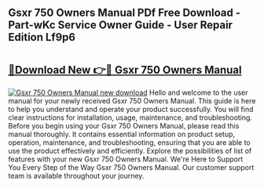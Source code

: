 ## Gsxr 750 Owners Manual PDf Free Download - Part-wKc Service Owner Guide - User Repair Edition Lf9p6

# <h2><a href="http://bc10714.oget.top/?id=Gsxr+750+Owners+Manual">🔗Download New 👉🔴 Gsxr 750 Owners Manual</a></h2>

[![Gsxr 750 Owners Manual new download](https://i.imgur.com/5g1atiW.png)](http://bc10714.oget.top/?id=Gsxr+750+Owners+Manual)
Hello and welcome to the user manual for your newly received Gsxr 750 Owners Manual. This guide is here to help you understand and operate your product successfully. You will find clear instructions for installation, usage, maintenance, and troubleshooting. Before you begin using your Gsxr 750 Owners Manual, please read this manual thoroughly. It contains essential information on product setup, operation, maintenance, and troubleshooting, ensuring that you are able to use the product effectively and efficiently. Explore the possibilities of list of features with your new Gsxr 750 Owners Manual. We're Here to Support You Every Step of the Way Gsxr 750 Owners Manual. Our customer support team is available throughout your journey.
